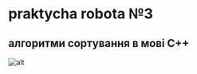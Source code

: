 # praktycha robota №3


## алгоритми сортування в мові С++

![alt](https://robodk.com/blog/wp-content/uploads/2018/05/Programming-Language-PNG-Download-Image.png)
